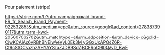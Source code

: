 Pour paiement (stripe)

https://stripe.com/fr?utm_campaign=paid_brand-FR_fr_Search_Brand_Payment-922532853&utm_medium=cpc&utm_source=google&ad_content=278387390117&utm_term=kwd-295607662702&utm_matchtype=e&utm_adposition=&utm_device=c&gclid=CjwKCAiAg6yRBhBNEiwAeVyL0Ek3M_yGGxUxAPQdZ6R-Ct9cStOCsozhzAHYAYSzaZJDB9SdZjBCERoC9l0QAvD_BwE

